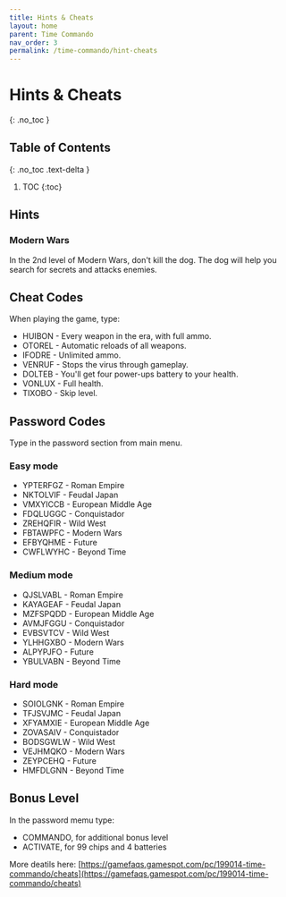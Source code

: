 ```yaml
---
title: Hints & Cheats
layout: home
parent: Time Commando
nav_order: 3
permalink: /time-commando/hint-cheats
---
```


# Hints & Cheats
{: .no_toc }

## Table of Contents
{: .no_toc .text-delta }

1. TOC
{:toc}

## Hints

### Modern Wars
In the 2nd level of Modern Wars, don't kill the dog. The dog will help you search for secrets and attacks enemies.


## Cheat Codes

When playing the game, type:

* HUIBON - Every weapon in the era, with full ammo.
* OTOREL - Automatic reloads of all weapons.
* IFODRE - Unlimited ammo.
* VENRUF - Stops the virus through gameplay.
* DOLTEB - You'll get four power-ups battery to your health.
* VONLUX - Full health.
* TIXOBO - Skip level.

## Password Codes

Type in the password section from main menu.

### Easy mode
* YPTERFGZ - Roman Empire
* NKTOLVIF - Feudal Japan
* VMXYICCB - European Middle Age
* FDQLUGGC - Conquistador
* ZREHQFIR - Wild West
* FBTAWPFC - Modern Wars
* EFBYQHME - Future
* CWFLWYHC - Beyond Time

### Medium mode
* QJSLVABL - Roman Empire
* KAYAGEAF - Feudal Japan
* MZFSPQDD - European Middle Age
* AVMJFGGU - Conquistador
* EVBSVTCV - Wild West
* YLHHGXBO - Modern Wars
* ALPYPJFO - Future
* YBULVABN - Beyond Time

### Hard mode
* SOIOLGNK - Roman Empire
* TFJSVJMC - Feudal Japan
* XFYAMXIE - European Middle Age
* ZOVASAIV - Conquistador
* BODSGWLW - Wild West
* VEJHMQKO - Modern Wars
* ZEYPCEHQ - Future
* HMFDLGNN - Beyond Time

## Bonus Level
In the password memu type:
* COMMANDO, for additional bonus level
* ACTIVATE, for 99 chips and 4 batteries

More deatils here: [https://gamefaqs.gamespot.com/pc/199014-time-commando/cheats](https://gamefaqs.gamespot.com/pc/199014-time-commando/cheats)
